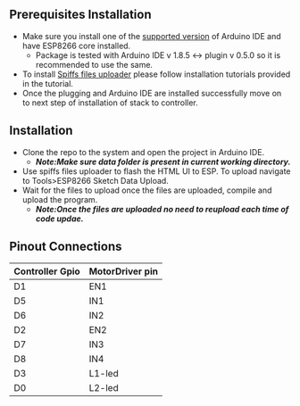 ## Prerequisites Installation
- Make sure you install one of the [supported version](https://www.arduino.cc/en/software/OldSoftwareReleases) of Arduino IDE and have ESP8266 core installed.
     - Package is tested with Arduino IDE v 1.8.5  <-> plugin v 0.5.0 so it is recommended to use the same.
- To install [Spiffs files uploader](https://github.com/me-no-dev/arduino-esp32fs-plugin) please follow installation tutorials provided in the tutorial.
- Once the plugging and Arduino IDE are installed successfully move on to next step of  installation of stack to controller.

## Installation
- Clone the repo to the system  and open the project in Arduino IDE.
  -  _**Note:Make sure data folder is present in current working directory.**_
- Use spiffs files uploader to flash the HTML UI to ESP. To upload navigate to Tools>ESP8266 Sketch Data Upload.
- Wait for the files to upload once the files are uploaded, compile and upload the program.
     - _**Note:Once the files are uploaded no need to reupload each time of code updae.**_ 

## Pinout Connections

| Controller Gpio  | MotorDriver pin|
| ------ | ------ |
|    D1    | EN1       |
|    D5    | IN1       |
|    D6   | IN2       |
|    D2    | EN2       |
|    D7    | IN3       |
|    D8   | IN4       |
|    D3    | L1-led       |
|    D0    | L2-led       |

